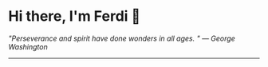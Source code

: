 <h1>Hi there, I'm Ferdi 👋</h1>

<p><em>
  "Perseverance and spirit have done wonders in all ages. " — George Washington
</em></p>

---
